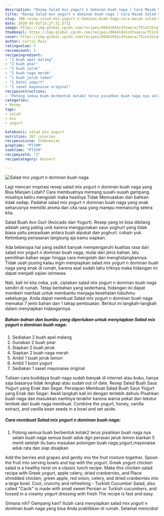 ```yaml
---
description: "Resep Salad mix yogurt n dominan buah naga | Cara Masak Salad mix yogurt n dominan buah naga Yang Enak Dan Mudah"
title: "Resep Salad mix yogurt n dominan buah naga | Cara Masak Salad mix yogurt n dominan buah naga Yang Enak Dan Mudah"
slug: 708-resep-salad-mix-yogurt-n-dominan-buah-naga-cara-masak-salad-mix-yogurt-n-dominan-buah-naga-yang-enak-dan-mudah
date: 2020-05-01T15:27:31.571Z
image: https://img-global.cpcdn.com/recipes/08441041cd7eaeca/751x532cq70/salad-mix-yogurt-n-dominan-buah-naga-foto-resep-utama.jpg
thumbnail: https://img-global.cpcdn.com/recipes/08441041cd7eaeca/751x532cq70/salad-mix-yogurt-n-dominan-buah-naga-foto-resep-utama.jpg
cover: https://img-global.cpcdn.com/recipes/08441041cd7eaeca/751x532cq70/salad-mix-yogurt-n-dominan-buah-naga-foto-resep-utama.jpg
author: Curtis Ruiz
ratingvalue: 5
reviewcount: 5
recipeingredient:
- "2 buah apel malang"
- "2 buah pear"
- "2 buah jeruk"
- "2 buah naga merah"
- "1 buah jeruk lemon"
- "1 botol yogurt"
- "1 saset mayonaise original"
recipeinstructions:
- "Potong semua buah berbentuk kotak2 terus pisahkan buah naga nya selain buah naga semua buah aduk dgn perasan jeruk lemon biarkan 5 menit setelah itu baru masukan potongan buah naga,yogurt,mayonaise aduk rata dan siap disajikan"
categories:
- Resep
tags:
- salad
- mix
- yogurt

katakunci: salad mix yogurt 
nutrition: 267 calories
recipecuisine: Indonesian
preptime: "PT19M"
cooktime: "PT45M"
recipeyield: "2"
recipecategory: Dessert

---
```



![Salad mix yogurt n dominan buah naga](https://img-global.cpcdn.com/recipes/08441041cd7eaeca/751x532cq70/salad-mix-yogurt-n-dominan-buah-naga-foto-resep-utama.jpg)

Lagi mencari inspirasi resep salad mix yogurt n dominan buah naga yang Bisa Manjain Lidah? Cara membuatnya memang susah-susah gampang. misalnya keliru mengolah maka hasilnya Tidak Memuaskan dan bahkan tidak sedap. Padahal salad mix yogurt n dominan buah naga yang enak seharusnya memiliki aroma dan cita rasa yang mampu memancing selera kita.

Salad Buah Avo Gurt (Avocado dan Yogurt). Resep yang ini bisa dibilang adalah yang paling unik karena menggunakan saus yoghurt yang tidak biasa yaitu perpaduan antara buah alpukat dan yoghurt. cobain yuk. Ketimbang penasaran langsung aja kamu siapkan.

Ada beberapa hal yang sedikit banyak mempengaruhi kualitas rasa dari salad mix yogurt n dominan buah naga, mulai dari jenis bahan, lalu pemilihan bahan segar hingga cara mengolah dan menghidangkannya. Tidak usah pusing kalau ingin menyiapkan salad mix yogurt n dominan buah naga yang enak di rumah, karena asal sudah tahu triknya maka hidangan ini dapat menjadi sajian istimewa.


Nah, kali ini kita coba, yuk, ciptakan salad mix yogurt n dominan buah naga sendiri di rumah. Tetap berbahan yang sederhana, hidangan ini dapat memberi manfaat untuk membantu menjaga kesehatan tubuhmu sekeluarga. Anda dapat membuat Salad mix yogurt n dominan buah naga memakai 7 jenis bahan dan 1 tahap pembuatan. Berikut ini langkah-langkah dalam menyiapkan hidangannya.

<!--inarticleads1-->

##### Bahan-bahan dan bumbu yang diperlukan untuk menyiapkan Salad mix yogurt n dominan buah naga:

1. Sediakan 2 buah apel malang
1. Gunakan 2 buah pear
1. Siapkan 2 buah jeruk
1. Siapkan 2 buah naga merah
1. Ambil 1 buah jeruk lemon
1. Ambil 1 botol yogurt
1. Sediakan 1 saset mayonaise original


Tulisan cara budidaya buah naga sudah banyak di internet atau buku, hanya saja biasanya tidak lengkap atau sudah out of date. Resep Salad Buah Saus Yogurt yang Enak dan Segar. Persiapan Membuat Salad Buah Saus Yogurt yang Enak dan Segar: Awali langkah kali ini dengan terlebih dahulu Pisahkan buah naga dan masukkan nantinya terakhir karena warna pekat dan tekstur lembek dari buah naga membuat. Combine the yogurt, honey, vanilla extract, and vanilla bean seeds in a bowl and set aside. 

<!--inarticleads2-->

##### Cara membuat Salad mix yogurt n dominan buah naga:

1. Potong semua buah berbentuk kotak2 terus pisahkan buah naga nya selain buah naga semua buah aduk dgn perasan jeruk lemon biarkan 5 menit setelah itu baru masukan potongan buah naga,yogurt,mayonaise aduk rata dan siap disajikan


Add the berries and grapes and gently mix the fruit mixture together. Spoon the fruit into serving bowls and top with the yogurt. Greek yogurt chicken salad is a healthy twist on a classic lunch recipe. Make this chicken salad recipe with Greek yogurt, apple celery, dried cranberries, and Place shredded chicken, green apple, red onion, celery, and dried cranberries into a large bowl. Cool, crunchy and refreshing - Turkish Cucumber Salad, also called &#34;Cacik&#34; is made with small sweet Persian or Turkish cucumbers, and tossed in a creamy yogurt dressing with fresh The recipe is fast and easy. 

Gimana nih? Gampang kan? Itulah cara menyiapkan salad mix yogurt n dominan buah naga yang bisa Anda praktikkan di rumah. Selamat mencoba!

